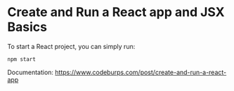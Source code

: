 # Create and Run a React app and JSX Basics

To start a React project, you can simply run:

```
npm start
```

Documentation: https://www.codeburps.com/post/create-and-run-a-react-app
